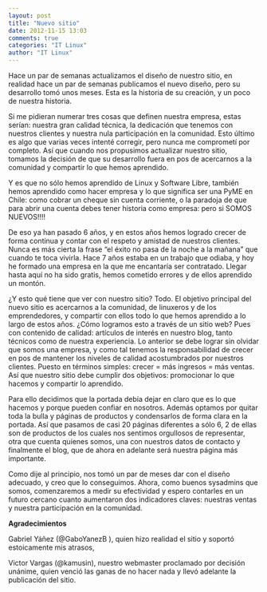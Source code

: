```yaml
---
layout: post
title: "Nuevo sitio"
date: 2012-11-15 13:03
comments: true
categories: "IT Linux"
author: "IT Linux"
---
```


Hace un par de semanas actualizamos el diseño de nuestro sitio, en realidad hace un par de semanas publicamos el nuevo diseño, pero su desarrollo tomó unos meses. Esta es la historia de su creación, y un poco de nuestra historia.

Si me pidieran numerar tres cosas que definen nuestra empresa, estas serían: nuestra gran calidad técnica, la dedicación que tenemos con nuestros clientes y nuestra nula participación en la comunidad. Esto último es algo que varias veces intenté corregir, pero nunca me comprometí por completo. Así que cuando nos propusimos actualizar nuestro sitio, tomamos la decisión de que su desarrollo fuera en pos de acercarnos a la comunidad y compartir lo que hemos aprendido.

Y es que no sólo hemos aprendido de Linux y Software Libre, también hemos aprendido como hacer empresa y lo que significa ser una PyME en Chile: como cobrar un cheque sin cuenta corriente, o la paradoja de que para abrir una cuenta debes tener historia como empresa: pero si SOMOS NUEVOS!!!!

De eso ya han pasado 6 años, y en estos años hemos logrado crecer de forma continua y contar con el respeto y amistad de nuestros clientes. Nunca es más cierta la frase “el éxito no pasa de la noche a la mañana” que cuando te toca vivirla. Hace 7 años estaba en un trabajo que odiaba, y hoy he formado una empresa en la que me encantaría ser contratado. Llegar hasta aquí no ha sido gratis, hemos cometido errores y de ellos aprendido un montón.

¿Y esto qué tiene que ver con nuestro sitio? Todo. El objetivo principal del nuevo sitio es acercarnos a la comunidad, de linuxeros y de los emprendedores, y compartir con ellos todo lo que hemos aprendido a lo largo de estos años. ¿Cómo logramos esto a través de un sitio web? Pues con contenido de calidad: artículos de interés en nuestro blog, tanto técnicos como de nuestra experiencia.
Lo anterior se debe lograr sin olvidar que somos una empresa, y como tal tenemos la responsabilidad de crecer en pos de mantener los niveles de calidad acostumbrados por nuestros clientes. Puesto en términos simples: crecer = más ingresos = más ventas. Así que nuestro sitio debe cumplir dos objetivos: promocionar lo que hacemos y compartir lo aprendido.

Para ello decidimos que la portada debía dejar en claro que es lo que hacemos y porque pueden confiar en nosotros. Además optamos por quitar toda la bulla y páginas de productos y condensarlos de forma clara en la portada. Así que pasamos de casi 20 páginas diferentes a sólo 6, 2 de ellas son de productos de los cuales nos sentimos orgullosos de representar, otra que cuenta quienes somos, una con nuestros datos de contacto y finalmente el blog, que de ahora en adelante será nuestra página más importante.

Como dije al principio, nos tomó un par de meses dar con el diseño adecuado, y creo que lo conseguimos. Ahora, como buenos sysadmins que somos, comenzaremos a medir su efectividad y espero contarles en un futuro cercano cuanto aumentaron dos indicadores claves: nuestras ventas y nuestra participación en la comunidad.


**Agradecimientos**

Gabriel Yáñez (@GaboYanezB ), quien hizo realidad el sitio y soportó estoicamente mis atrasos,

Victor Vargas (@kamusin), nuestro webmaster proclamado por decisión unánime, quien venció las ganas de no hacer nada y llevó adelante la publicación del sitio.